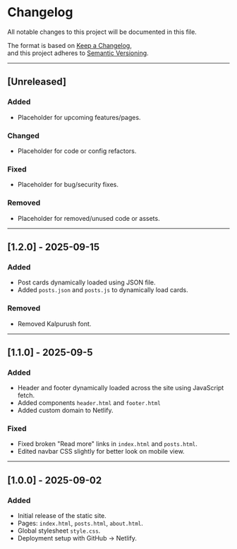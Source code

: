 # Changelog
All notable changes to this project will be documented in this file.

The format is based on [Keep a Changelog](https://keepachangelog.com/en/1.0.0/),  
and this project adheres to [Semantic Versioning](https://semver.org/).

---

## [Unreleased]
### Added
- Placeholder for upcoming features/pages.
### Changed
- Placeholder for code or config refactors.
### Fixed
- Placeholder for bug/security fixes.
### Removed
- Placeholder for removed/unused code or assets.
---

## [1.2.0] - 2025-09-15
### Added
- Post cards dynamically loaded using JSON file.
- Added `posts.json` and `posts.js` to dynamically load cards.

### Removed
- Removed Kalpurush font.

---

## [1.1.0] - 2025-09-5
### Added
- Header and footer dynamically loaded across the site using JavaScript fetch.
- Added components `header.html` and `footer.html`
- Added custom domain to Netlify.

### Fixed
- Fixed broken "Read more" links in `index.html` and `posts.html`.
- Edited navbar CSS slightly for better look on mobile view.

---

## [1.0.0] - 2025-09-02
### Added
- Initial release of the static site.
- Pages: `index.html`, `posts.html`, `about.html`.
- Global stylesheet `style.css`.
- Deployment setup with GitHub → Netlify.
